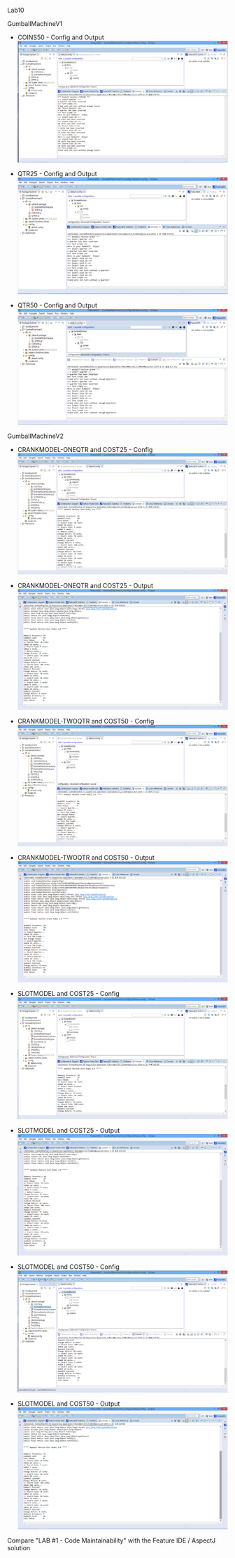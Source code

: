 Lab10


GumballMachineV1
- COINS50 - Config and Output 
![alt Output](https://github.com/jake-ilsoo-kim/cmpe202/blob/master/lab10/output/GumballMachineV1-COINS50-ConfigAndOutput.png)

- QTR25 - Config and Output
![alt Output](https://github.com/jake-ilsoo-kim/cmpe202/blob/master/lab10/output/GumballMachineV1-QTR25-ConfigAndOutput.png)

- QTR50 - Config and Output
![alt Output](https://github.com/jake-ilsoo-kim/cmpe202/blob/master/lab10/output/GumballMachineV1-QTR50-ConfigAndOutput.png)



GumballMachineV2
- CRANKMODEL-ONEQTR and COST25 - Config
![alt Output](https://github.com/jake-ilsoo-kim/cmpe202/blob/master/lab10/output/GumballMachineV2-ONEQTR-COST25-Config.png)
- CRANKMODEL-ONEQTR and COST25 - Output
![alt Output](https://github.com/jake-ilsoo-kim/cmpe202/blob/master/lab10/output/GumballMachineV2-ONEQTR-COST25-Output.png)

- CRANKMODEL-TWOQTR and COST50 - Config
![alt Output](https://github.com/jake-ilsoo-kim/cmpe202/blob/master/lab10/output/GumballMachineV2-TWOQTR-COST50-Config.png)
- CRANKMODEL-TWOQTR and COST50 - Output
![alt Output](https://github.com/jake-ilsoo-kim/cmpe202/blob/master/lab10/output/GumballMachineV2-TWOQTR-COST50-Output.png)

- SLOTMODEL and COST25 - Config
![alt Output](https://github.com/jake-ilsoo-kim/cmpe202/blob/master/lab10/output/GumballMachineV2-SLOTMODEL-COST25-Config.png)
- SLOTMODEL and COST25 - Output
![alt Output](https://github.com/jake-ilsoo-kim/cmpe202/blob/master/lab10/output/GumballMachineV2-SLOTMODEL-COST25-Output.png)

- SLOTMODEL and COST50 - Config
![alt Output](https://github.com/jake-ilsoo-kim/cmpe202/blob/master/lab10/output/GumballMachineV2-SLOTMODEL-COST50-Config.png)
- SLOTMODEL and COST50 - Output
![alt Output](https://github.com/jake-ilsoo-kim/cmpe202/blob/master/lab10/output/GumballMachineV2-SLOTMODEL-COST50-Output.png)




Compare "LAB #1 - Code Maintainability" with the Feature IDE / AspectJ solution



